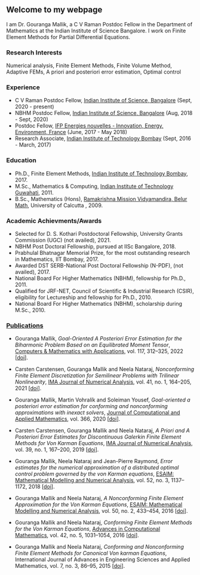 ## Welcome to my webpage                        

I am Dr. Gouranga Mallik, a C V Raman Postdoc Fellow in the Department of Mathematics at the Indian Institute of Science Bangalore. I work on Finite Element Methods for Partial Differential Equations.

### Research Interests

Numerical analysis, Finite Element Methods, Finite Volume Method, Adaptive FEMs, A priori and posteriori error estimation,  Optimal control

### Experience

- C V Raman Postdoc Fellow, [Indian Institute of Science, Bangalore](http://www.math.iisc.ac.in/) (Sept, 2020 - present)
- NBHM Postdoc Fellow, [Indian Institute of Science, Bangalore](http://www.math.iisc.ac.in/) (Aug, 2018 - Sept, 2020)
- Postdoc Fellow, [IFP Energies nouvelles - Innovation, Energy, Environment, France](https://www.ifpenergiesnouvelles.com/) (June, 2017 - May 2018)
- Research Associate, [Indian Institute of Technology Bombay](http://www.math.iitb.ac.in/) (Sept, 2016 - March, 2017)

### Education

- Ph.D., Finite Element Methods, [Indian Institute of Technology Bombay](http://www.math.iitb.ac.in/), 2017.
- M.Sc., Mathematics & Computing, [Indian Institute of Technology Guwahati](https://www.iitg.ac.in/maths/), 2011.
- B.Sc., Mathematics (Hons), [Ramakrishna Mission Vidyamandira, Belur Math](http://vidyamandira.ac.in/), University of Calcutta , 2009.

### Academic Achievments/Awards

- Selected for D. S. Kothari Postdoctoral Fellowship, University Grants Commission (UGC) (not availed), 2021.
- NBHM Post Doctoral Fellowship, pursued at IISc Bangalore, 2018.
- Prabhulal Bhatnagar Memorial Prize, for the most outstanding research in Mathematics, IIT Bombay, 2017.
- Awarded DST SERB-National Post Doctoral Fellowship (N-PDF), (not availed), 2017.
- National Board For Higher Mathematics (NBHM), fellowship for Ph.D., 2011.
- Qualified for JRF-NET, Council of Scientific & Industrial Research (CSIR), eligibility for Lectureship and fellowship for Ph.D., 2010.
- National Board For Higher Mathematics (NBHM), scholarship during M.Sc., 2010.

### [Publications](https://www.researchgate.net/profile/Gouranga-Mallik)

- Gouranga Mallik, *Goal-Oriented A Posteriori Error Estimation for the Biharmonic Problem Based on an Equilibrated Moment Tensor*, 
  [Computers & Mathematics with Applications](https://www.journals.elsevier.com/computers-and-mathematics-with-applications), vol. 117, 312–325, 2022 
  [[doi](https://doi.org/10.1016/j.camwa.2022.04.021)].
   
- Carsten Carstensen, Gouranga Mallik and Neela Nataraj, *Nonconforming Finite Element Discretization for Semilinear Problems with Trilinear                 Nonlinearity*, 
  [IMA Journal of Numerical Analysis](https://academic.oup.com/imajna), vol. 41, no. 1, 164–205, 2021 
  [[doi](https://doi.org/10.1093/imanum/drz071)].   
   
- Gouranga Mallik, Martin Vohralík and Soleiman Yousef, *Goal-oriented a posteriori error estimation for conforming and nonconforming approximations with     inexact solvers*, 
  [Journal of Computational and Applied Mathematics](https://www.journals.elsevier.com/journal-of-computational-and-applied-mathematics), vol. 366, 2020     [[doi](https://doi.org/10.1016/j.cam.2019.112367)].   
   
- Carsten Carstensen, Gouranga Mallik and Neela Nataraj, *A Priori and A Posteriori Error Estimates for Discontinuous Galerkin Finite Element Methods for     Von Karman Equations*, [IMA Journal of Numerical Analysis](https://academic.oup.com/imajna), vol. 39, no. 1, 167–200, 2019
  [[doi](https://doi.org/10.1093/imanum/dry003)]. 
   
- Gouranga Mallik, Neela Nataraj and Jean-Pierre Raymond, *Error estimates for the numerical approximation of a  distributed optimal control problem         governed by the von Karman equations*, 
  [ESAIM: Mathematical Modelling and Numerical Analysis](https://www.esaim-m2an.org/), vol. 52, no. 3, 1137–1172, 2018
  [[doi](https://doi.org/10.1051/m2an/2018023)].
   
- Gouranga Mallik and Neela Nataraj, *A Nonconforming Finite Element Approximation for the Von Karman Equations*, 
  [ESAIM: Mathematical Modelling and Numerical Analysis](https://www.esaim-m2an.org/), vol. 50, no. 2, 433–454, 2016 
  [[doi](https://doi.org/10.1051/m2an/2015052)].
   
- Gouranga Mallik and Neela Nataraj, *Conforming Finite Element Methods for the Von Karman Equations*, 
  [Advances in Computational Mathematics](https://www.springer.com/journal/10444), vol. 42, no. 5, 1031–1054, 2016 
  [[doi](https://doi.org/10.1007/s10444-016-9452-5)].
   
- Gouranga Mallik and Neela Nataraj, *Conforming and Nonconforming Finite Element Methods for Canonical Von karman Equations*, 
  International Journal of Advances in Engineering Sciences and Applied Mathematics, vol. 7, no. 3, 86–95, 2015 
  [[doi](https://doi.org/10.1007/s12572-015-0137-y)].
   
   


